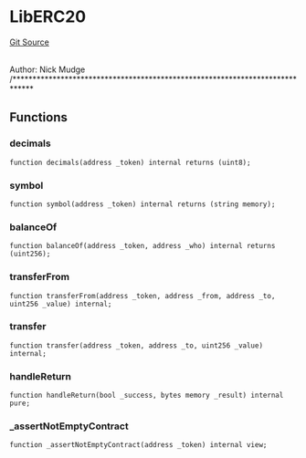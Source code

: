 # LibERC20
[Git Source](https://github.com/nayms/contracts-v3/blob/0aa70a4d39a9875c02cd43cc38c09012f52d800e/src/libs/LibERC20.sol)

\
Author: Nick Mudge
/*****************************************************************************


## Functions
### decimals


```solidity
function decimals(address _token) internal returns (uint8);
```

### symbol


```solidity
function symbol(address _token) internal returns (string memory);
```

### balanceOf


```solidity
function balanceOf(address _token, address _who) internal returns (uint256);
```

### transferFrom


```solidity
function transferFrom(address _token, address _from, address _to, uint256 _value) internal;
```

### transfer


```solidity
function transfer(address _token, address _to, uint256 _value) internal;
```

### handleReturn


```solidity
function handleReturn(bool _success, bytes memory _result) internal pure;
```

### _assertNotEmptyContract


```solidity
function _assertNotEmptyContract(address _token) internal view;
```

